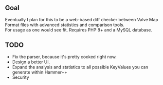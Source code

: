 ## Goal
Eventually I plan for this to be a web-based diff checker between Valve Map Format files with advanced statistics and comparison tools.  
For usage as one would see fit. Requires PHP 8+ and a MySQL database.  

## TODO
- Fix the parser, because it's pretty cooked right now.
- Design a better UI.
- Expand the analysis and statistics to all possible KeyValues you can generate within Hammer++
- Security
